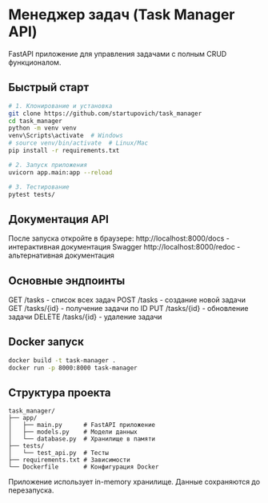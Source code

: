 # Менеджер задач (Task Manager API)

FastAPI приложение для управления задачами с полным CRUD функционалом.

## Быстрый старт

```bash
# 1. Клонирование и установка
git clone https://github.com/startupovich/task_manager
cd task_manager
python -m venv venv
venv\Scripts\activate  # Windows
# source venv/bin/activate  # Linux/Mac
pip install -r requirements.txt

# 2. Запуск приложения
uvicorn app.main:app --reload

# 3. Тестирование
pytest tests/
```

## Документация API

После запуска откройте в браузере:
http://localhost:8000/docs - интерактивная документация Swagger
http://localhost:8000/redoc - альтернативная документация

## Основные эндпоинты

GET /tasks - список всех задач
POST /tasks - создание новой задачи
GET /tasks/{id} - получение задачи по ID
PUT /tasks/{id} - обновление задачи
DELETE /tasks/{id} - удаление задачи

## Docker запуск

```bash
docker build -t task-manager .
docker run -p 8000:8000 task-manager
```
## Структура проекта
```text
task_manager/
├── app/
│   ├── main.py      # FastAPI приложение
│   ├── models.py    # Модели данных
│   └── database.py  # Хранилище в памяти
├── tests/
│   └── test_api.py  # Тесты
├── requirements.txt # Зависимости
└── Dockerfile       # Конфигурация Docker
```
Приложение использует in-memory хранилище. Данные сохраняются до перезапуска.


